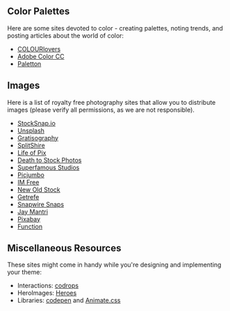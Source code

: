## Color Palettes

Here are some sites devoted to color - creating palettes, noting trends, and posting articles about the world of color:
* [COLOURlovers](http://www.colourlovers.com/)
* [Adobe Color CC](https://color.adobe.com)
* [Paletton](http://paletton.com/)


## Images

Here is a list of royalty free photography sites that allow you to distribute images (please verify all permissions, as we are not responsible).
* [StockSnap.io](https://stocksnap.io/)
* [Unsplash](https://unsplash.com/)
* [Gratisography](https://www.gratisography.com/)
* [SplitShire](https://www.splitshire.com/)
* [Life of Pix](http://www.lifeofpix.com/)
* [Death to Stock Photos](https://deathtothestockphoto.com/)
* [Superfamous Studios](http://superfamous.com/)
* [Picjumbo](https://picjumbo.com/)
* [IM Free](http://imcreator.com/free)
* [New Old Stock](http://nos.twnsnd.co/)
* [Getrefe](http://getrefe.tumblr.com/)
* [Snapwire Snaps](http://snapwiresnaps.tumblr.com/)
* [Jay Mantri](http://jaymantri.com/)
* [Pixabay](https://pixabay.com/en/editors_choice/)
* [Function](http://wefunction.com/category/free-photos/)


## Miscellaneous Resources

These sites might come in handy while you're designing and implementing your theme:
* Interactions:​ [codrops](http://tympanus.net/codrops/)
* HeroImages:​ [Heroes](http://ui8.net/product/heroes)
* Libraries: [codepen](​http://codepen.io/​) and [Animate.css](​http://daneden.github.io/animate.css/)
